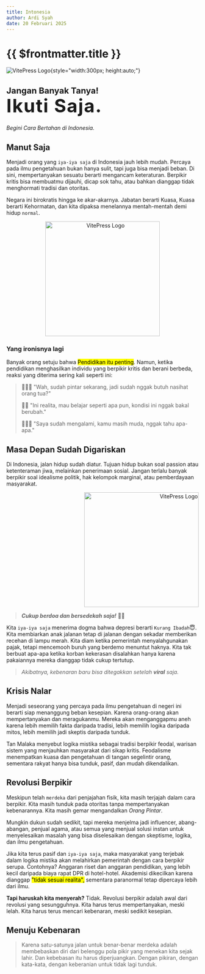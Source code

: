 ```yaml
---
title: Intonesia
author: Ardi Syah
date: 20 Februari 2025
---
```


<script setup>
import ReadingTime from '../.vitepress/theme/components/ReadingTime.vue';
</script>

# {{ $frontmatter.title }} <Badge type="info" text="blog" /><Badge type="tip" text="^1.6.3" /><Badge type="warning" text="test" />

<ReadingTime />

![VitePress Logo](/img/hero.png){style="width:300px; height:auto;"}

<div class="wrapper">
    <h3 style="font-size: 22px;">
        <span class="title">Jangan Banyak Tanya!</span><br>
        <span class="subtitle" style="font-size: 48px; line-height: 54px; letter-spacing: 2px">Ikuti Saja.</span><br>
    </h3>
    <em>Begini Cara Bertahan di Indonesia.</em>
</div>

## Manut Saja

Menjadi orang yang `iya-iya saja` di Indonesia jauh lebih mudah. Percaya pada ilmu pengetahuan bukan hanya sulit, tapi juga bisa menjadi beban. Di sini, mempertanyakan sesuatu berarti mengancam keteraturan. Berpikir kritis bisa membuatmu dijauhi, dicap sok tahu, atau bahkan dianggap tidak menghormati tradisi dan otoritas.

Negara ini birokratis hingga ke akar-akarnya. Jabatan berarti Kuasa, Kuasa berarti Kehormatan, dan kita dipaksa menelannya mentah-mentah demi hidup `normal`.

<p align="center"> <img src="/img/hero3.png" alt="VitePress Logo" width="300">
</p>

### Yang ironisnya lagi

Banyak orang setuju bahwa <mark>Pendidikan itu penting</mark>. Namun, ketika pendidikan menghasilkan individu yang berpikir kritis dan berani berbeda, reaksi yang diterima sering kali seperti ini:

> 🙎🏻‍♀️ <span class="title">"Wah, sudah pintar sekarang, jadi sudah nggak butuh nasihat orang tua?"</span>
>
> 🤷🏻 <span class="title">"Ini realita, mau belajar seperti apa pun, kondisi ini nggak bakal berubah."</span>
>
> 🙅🏻‍♂️ <span class="title">"Saya sudah mengalami, kamu masih muda, nggak tahu apa-apa."</span>

## Masa Depan Sudah Digariskan

Di Indonesia, jalan hidup sudah diatur. Tujuan hidup bukan soal passion atau ketenteraman jiwa, melainkan penerimaan sosial. Jangan terlalu banyak berpikir soal idealisme politik, hak kelompok marginal, atau pemberdayaan masyarakat.

<p align="right">
  <img src="/img/hero2.png" alt="VitePress Logo" width="300">
</p>

> ***Cukup berdoa dan bersedekah saja!*** 🧘🏻

Kita `iya-iya saja` menerima dogma bahwa depresi berarti `Kurang Ibadah`😇. Kita membiarkan anak jalanan tetap di jalanan dengan sekadar memberikan recehan di lampu merah. Kita diam ketika pemerintah menyalahgunakan pajak, tetapi mencemooh buruh yang berdemo menuntut haknya. Kita tak berbuat apa-apa ketika korban kekerasan disalahkan hanya karena pakaiannya mereka dianggap tidak cukup tertutup.

> _Akibatnya, kebenaran baru bisa ditegakkan setelah **viral** saja._

## Krisis Nalar

Menjadi seseorang yang percaya pada ilmu pengetahuan di negeri ini berarti siap menanggung beban kesepian. Karena orang-orang akan mempertanyakan dan meragukanmu. Mereka akan menganggapmu aneh karena lebih memilih fakta daripada tradisi, lebih memilih logika daripada mitos, lebih memilih jadi skeptis daripada tunduk.

Tan Malaka menyebut logika mistika sebagai tradisi berpikir feodal, warisan sistem yang menjauhkan masyarakat dari sikap kritis. Feodalisme menempatkan kuasa dan pengetahuan di tangan segelintir orang, sementara rakyat hanya bisa tunduk, pasif, dan mudah dikendalikan.

<!-- <div style="display: flex; align-items: center; gap: 15px; flex-direction: row;">
  <img src="https://i.pinimg.com/736x/a3/67/89/a36789b269d3ddc150939a31b3a390dd.jpg" alt="Ilustrasi" style="width: 200px; height: auto; border-radius: 5%;">
  <div style="text-align: left;">
    <h5 style="font-size: 1.5em; font-weight: bold; margin-bottom: 10px;">Normalisasi Ketidaknormalan</h5>
    <em style="font-size: 1em;">Welcome To Intonesia.</em>
  </div>
</div> -->

## Revolusi Berpikir
<!--
<PinterestEmbed pinUrl="https://www.pinterest.com/pin/358810295291571971/" />
-->

Meskipun telah `merdeka` dari penjajahan fisik, kita masih terjajah dalam cara berpikir. Kita masih tunduk pada otoritas tanpa mempertanyakan kebenarannya. Kita masih gemar mengandalkan *Orang Pintar*.

Mungkin dukun sudah sedikit, tapi mereka menjelma jadi influencer, abang-abangan, penjual agama, atau semua yang menjual solusi instan untuk menyelesaikan masalah yang bisa diselesaikan dengan skeptisme, logika, dan ilmu pengetahuan.

Jika kita terus pasif dan `iya-iya saja`, maka masyarakat yang terjebak dalam logika mistika akan melahirkan pemerintah dengan cara berpikir serupa. Contohnya? Anggaran riset dan anggaran pendidikan, yang lebih kecil daripada biaya rapat DPR di hotel-hotel. Akademisi dikecilkan karena dianggap <mark>"tidak sesuai realita",</mark> sementara paranormal tetap dipercaya lebih dari ilmu.

**Tapi haruskah kita menyerah?** Tidak. Revolusi berpikir adalah awal dari revolusi yang sesungguhnya. Kita harus terus mempertanyakan, meski lelah. Kita harus terus mencari kebenaran, meski sedikit kesepian.

## Menuju Kebenaran

>Karena satu-satunya jalan untuk benar-benar merdeka adalah membebaskan diri dari belenggu pola pikir yang menekan kita sejak lahir. Dan kebebasan itu harus diperjuangkan. Dengan pikiran, dengan kata-kata, dengan keberanian untuk tidak lagi tunduk.
>
<PinterestEmbed pinUrl="https://www.pinterest.com/pin/34832597112243536/" pinSize="medium"/>
